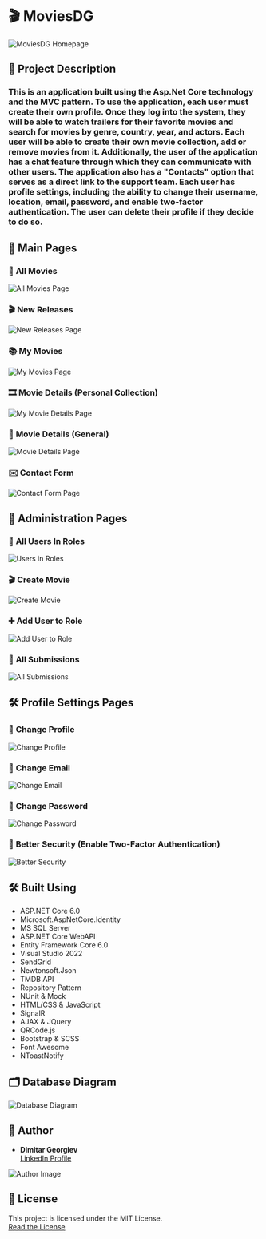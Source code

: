 # 🎬 **MoviesDG** 

![MoviesDG Homepage](https://github.com/ItsAlphaHelix/MoviesDG/blob/main/Homepage.png?raw=true)

## 📃 **Project Description**

### This is an application built using the Asp.Net Core technology and the MVC pattern. To use the application, each user must create their own profile. Once they log into the system, they will be able to watch trailers for their favorite movies and search for movies by genre, country, year, and actors. Each user will be able to create their own movie collection, add or remove movies from it. Additionally, the user of the application has a chat feature through which they can communicate with other users. The application also has a "Contacts" option that serves as a direct link to the support team. Each user has profile settings, including the ability to change their username, location, email, password, and enable two-factor authentication. The user can delete their profile if they decide to do so.

## 🌟 **Main Pages**

### 🎥 **All Movies**
![All Movies Page](https://github.com/ItsAlphaHelix/MoviesDG/blob/main/Images/All.png?raw=true)

### 🎬 **New Releases**
![New Releases Page](https://github.com/ItsAlphaHelix/MoviesDG/blob/main/Images/New-Releases.png?raw=true)

### 📚 **My Movies**
![My Movies Page](https://github.com/ItsAlphaHelix/MoviesDG/blob/main/Images/My-Movies.png?raw=true)

### 🎞️ **Movie Details (Personal Collection)**
![My Movie Details Page](https://github.com/ItsAlphaHelix/MoviesDG/blob/main/Images/Mine-Movie-Details.png?raw=true)

### 🎥 **Movie Details (General)**
![Movie Details Page](https://github.com/ItsAlphaHelix/MoviesDG/blob/main/Images/Movie-Details.png?raw=true)

### ✉️ **Contact Form**
![Contact Form Page](https://github.com/ItsAlphaHelix/MoviesDG/blob/main/Images/Contact-Form.png?raw=true)

## 🔐 **Administration Pages**

### 👥 **All Users In Roles**
![Users in Roles](https://github.com/ItsAlphaHelix/MoviesDG/blob/main/Images/All-Users-In-Roles.png?raw=true)

### 🎬 **Create Movie**
![Create Movie](https://github.com/ItsAlphaHelix/MoviesDG/blob/main/Images/Create-Movie.png?raw=true)

### ➕ **Add User to Role**
![Add User to Role](https://github.com/ItsAlphaHelix/MoviesDG/blob/main/Images/Add-User-To-Role.png?raw=true)

### 📝 **All Submissions**
![All Submissions](https://github.com/ItsAlphaHelix/MoviesDG/blob/main/Images/All-Submisions.png?raw=true)

## 🛠️ **Profile Settings Pages**

### 🔄 **Change Profile**
![Change Profile](https://github.com/ItsAlphaHelix/MoviesDG/blob/main/Images/Change-Profile.png?raw=true)

### 📧 **Change Email**
![Change Email](https://github.com/ItsAlphaHelix/MoviesDG/blob/main/Images/Change-Email.png?raw=true)

### 🔑 **Change Password**
![Change Password](https://github.com/ItsAlphaHelix/MoviesDG/blob/main/Images/Change-Password.png?raw=true)

### 🔐 **Better Security (Enable Two-Factor Authentication)**
![Better Security](https://github.com/ItsAlphaHelix/MoviesDG/blob/main/Images/Better-Security.png?raw=true)


## 🛠️ **Built Using**

- ASP.NET Core 6.0
- Microsoft.AspNetCore.Identity
- MS SQL Server
- ASP.NET Core WebAPI
- Entity Framework Core 6.0
- Visual Studio 2022
- SendGrid
- Newtonsoft.Json
- TMDB API
- Repository Pattern
- NUnit & Mock
- HTML/CSS & JavaScript
- SignalR
- AJAX & JQuery
- QRCode.js
- Bootstrap & SCSS
- Font Awesome
- NToastNotify

## 🗂️ **Database Diagram**

![Database Diagram](https://github.com/ItsAlphaHelix/MoviesDG/blob/main/Database-Diagram.png?raw=true)

## 👤 **Author**

- **Dimitar Georgiev**  
  [LinkedIn Profile](https://www.linkedin.com/in/dimitar-georgiev-551a16242/)

![Author Image](https://github.com/ItsAlphaHelix/MoviesDG/blob/main/Asp.Net%20Advanced.jpg?raw=true)

## 📄 **License**

This project is licensed under the MIT License.  
[Read the License](https://choosealicense.com/licenses/mit/)
